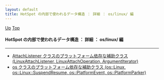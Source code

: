 ```yaml
---
layout: default
title: HotSpot の内部で使われるデータ構造 ： 詳細 ： os/linux/ 編
---
```

[Up](no-ZKgj8b7.html) [Top](../index.html)

#### HotSpot の内部で使われるデータ構造 ： 詳細 ： os/linux/ 編

--- 

* [AttachListener クラスのプラットフォーム依存な補助クラス (LinuxAttachListener, LinuxAttachOperation, ArgumentIterator)](norfP3Zc-E.html)
* [os クラスのプラットフォーム依存な補助クラス (os::Linux, os::Linux::SuspendResume, os::PlatformEvent, os::PlatformParker)](noQaAIxjzs.html)





